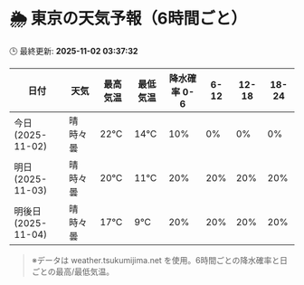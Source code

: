 # 🌦️ 東京の天気予報（6時間ごと）

🕒 最終更新: **2025-11-02 03:37:32**

| 日付 | 天気 | 最高気温 | 最低気温 | 降水確率 0-6 | 6-12 | 12-18 | 18-24 |
|------|------|----------|----------|------------|------|------|------|
| 今日 (2025-11-02) | 晴時々曇 | 22℃ | 14℃ | 10% | 0% | 0% | 0% |
| 明日 (2025-11-03) | 晴時々曇 | 20℃ | 11℃ | 20% | 20% | 20% | 20% |
| 明後日 (2025-11-04) | 晴時々曇 | 17℃ | 9℃ | 20% | 20% | 20% | 20% |

> ※データは weather.tsukumijima.net を使用。6時間ごとの降水確率と日ごとの最高/最低気温。